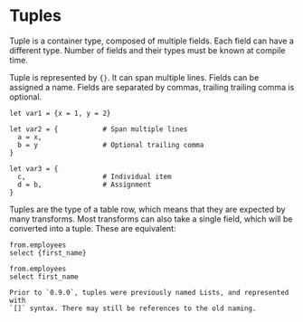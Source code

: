 # Tuples

Tuple is a container type, composed of multiple fields. Each field can have a
different type. Number of fields and their types must be known at compile time.

Tuple is represented by `{}`. It can span multiple lines. Fields can be assigned
a name. Fields are separated by commas, trailing trailing comma is optional.

```prql no-eval
let var1 = {x = 1, y = 2}

let var2 = {           # Span multiple lines
  a = x,
  b = y                # Optional trailing comma
}

let var3 = {
  c,                   # Individual item
  d = b,               # Assignment
}
```

Tuples are the type of a table row, which means that they are expected by many
transforms. Most transforms can also take a single field, which will be
converted into a tuple. These are equivalent:

```prql
from.employees
select {first_name}
```

```prql
from.employees
select first_name
```

```admonish note
Prior to `0.9.0`, tuples were previously named Lists, and represented with
`[]` syntax. There may still be references to the old naming.
```
